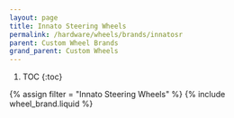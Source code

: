 ```yaml
---
layout: page
title: Innato Steering Wheels
permalink: /hardware/wheels/brands/innatosr
parent: Custom Wheel Brands
grand_parent: Custom Wheels
---
```

1. TOC
{:toc}
   
{% assign filter = "Innato Steering Wheels" %}
{% include wheel_brand.liquid %}

